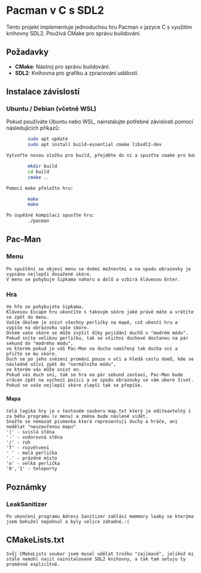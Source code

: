 # Pacman v C s SDL2

Tento projekt implementuje jednoduchou hru Pacman v jazyce C s využitím knihovny SDL2. Používá CMake pro správu buildování.

## Požadavky

- **CMake**: Nástroj pro správu buildování.
- **SDL2**: Knihovna pro grafiku a zpracování událostí.

## Instalace závislostí

### Ubuntu / Debian (včetně WSL)

Pokud používáte Ubuntu nebo WSL, nainstalujte potřebné závislosti pomocí následujících příkazů:

```bash
        sudo apt update
        sudo apt install build-essential cmake libsdl2-dev

Vytvořte novou složku pro build, přejděte do ní a spusťte cmake pro konfiguraci projektu:

        mkdir build
        cd build
        cmake ..

Pomocí make přeložte hru:

        make
        make

Po úspěšné kompilaci spusťte hru:
        ./pacman
```

## Pac-Man

### Menu
    Po spuštění se objeví menu se dvěmi možnostmi a na spodu obrazovky je vypsáno nejlepší dosažené skóre.
    V menu se pohybuje šipkama nahoru a dolů a vzbírá klávesou Enter.

### Hra
    Ve hře se pohybujete šipkama.
    Klávesou Escape hru ukončíte s takovým skóre jaké právě máte a vrátíte se zpět do menu.
    Vaším úkolem je sníst všechny perličky na mapě, což ukončí hru a vypíše na obrazovku vaše skóre.
    Ovšem vaše skóre se může zvýšit díky pojídání duchů v "modrém módu".
    Pokud sníte velikou perličku, tak se všichni duchové dostanou na pár sekund do "modrého módu", 
    ve kterém pokud je váš Pac-Man na ducha namířený tak ducha sní a přičte se mu skóre.
    Duch se po jeho snězení promění pouze v oči a hledá cestu domů, kde se následně oživí zpět do "normálního módu",
    ve kterém vás může sníst on.
    Pokud vás duch sní, tak se hra na pár sekund zastaví, Pac-Man bude vrácen zpět na vychozí pozici a ve spodu obrazovky se vám ubere život.
    Pokud se vaše nejlepší skóre zlepší tak se přepíše.

#### Mapa
    Celá logika hry je v textovém souboru map.txt který je editoavtelný i za běhu programu (v menu) a změna bude násleně vidět.
    Snažte se nemazat písmenka která reprezentují duchy a hráče, ani nedělat "neuzavřenou mapu"
    '|' - svislá stěna
    '-' - vodorovná stěna 
    '/' - roh
    'T' - rozvětvení
    ' ' - malá perlička
    '.' - prázdné místo
    'o' - velká perlička
    '0','1' - teleporty


## Poznámky

### LeakSanitizer
    Po ukončení programu Adress Sanitizer zahlásí memmory leaky se kterýma jsem bohužel nepohnul a byly velice záhadné.:(

## CMakeLists.txt
    Svůj CMakeLists soubor jsem musel udělat trošku "zajímavě", jelikož mi stále nemohl najit nainstalované SDL2 knihovny, a tak tam setuju ty proměnné explicitně.
